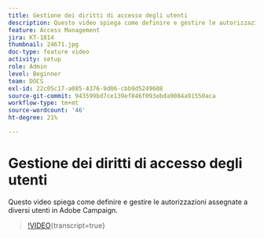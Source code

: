 ```yaml
---
title: Gestione dei diritti di accesso degli utenti
description: Questo video spiega come definire e gestire le autorizzazioni assegnate a diversi utenti in Adobe Campaign.
feature: Access Management
jira: KT-1814
thumbnail: 24671.jpg
doc-type: feature video
activity: setup
role: Admin
level: Beginner
team: DOCS
exl-id: 22c05c17-a085-4376-9d06-cbb9d5249608
source-git-commit: 943599bd7ce139ef846f093ebda9084a91550aca
workflow-type: tm+mt
source-wordcount: '46'
ht-degree: 21%

---
```


# Gestione dei diritti di accesso degli utenti

Questo video spiega come definire e gestire le autorizzazioni assegnate a diversi utenti in Adobe Campaign.

>[!VIDEO](https://video.tv.adobe.com/v/36165?learn=on&captions=ita){transcript=true}
